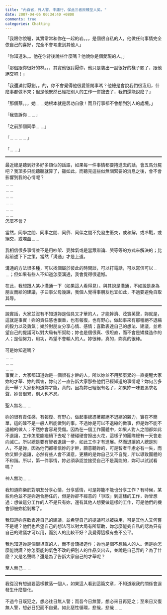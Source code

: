 ```yaml
---
title: "內自省，外人警，中庸行，保此三者庶臻至人矣。"
date: 2007-04-05 00:34:40 +0800
comments: true
categories: Chatting
---
```

「我跟你說喔，其實常常和你在一起的岩。。，是個很自私的人，他做任何事情完全依自己的喜好，完全不會考慮到其他人」<br /><br />「你知道朱。。他在你背後說些什麼嗎？他說你是個愛現的人。」<br /><br />「那個跟你很好的林。。，其實他很討厭你，他只是裝出一副很好的樣子罷了，跟他絕交吧！」<br /><br />「我還滿討厭劉。。的，你不會覺得他很愛管閒事嗎？他總是會說我們很沒用，什麼事都做不來；但是他既然已經把別人的工作一併搶去了，我們還能說麼？」<br /><br />「那個蔡。。，她﹍﹍她根本就是居功自傲！而且行事都不會想到別人的處境。」<br /><br />「我告訴你﹍﹍」<br /><br />「之前那個同學﹍﹍」<br /><br />「﹍﹍﹍﹍」<br /><br />「﹍﹍」<br /><hr style="width: 100%; height: 2px;" />最近總是聽到好多好多類似的話語，如果每一件事情都要捲進去的話，會五馬分屍吧？我頂多只能聽聽就算了，雖如此，而聽完這些似無關緊要的消息之後，會不會影響到我的心情呢？<br />﹍﹍<br />﹍﹍<br />﹍﹍<br />﹍﹍<br />﹍﹍<br />﹍﹍<br />怎麼不會？<br /><br />當然，同學之間、同事之間、同儕、同伴之間不免發生衝突，或和解，或冷戰，或絕交，或喋血﹍﹍<br /><br />我相信很多事情並不是用吵架、耍脾氣或是當眾辯論、哭等等的方式來解決的；比起前述下下之策，當然「溝通」才是上道。<br /><br />溝通的方法很多種，可以找個屬於彼此的時間談，可以打電話，可以寫信可以﹍﹍；但如果有些人不知道怎麼溝通，我會覺得很遺憾。<br /><br />在此，我想跟人某小溝通一下（如果這人看得見）。與其說是溝通，不如說是身為朋友而給的建議，子曰事父母幾諫，我個人覺得事朋友也宜如此，不過要避免自取其辱。<br /><hr style="width: 100%; height: 2px;" />說實話，大家並沒有不知道妳是個具又才華的人，才能幹濟、茂實英聲，妳就是，這就是事實！妳的責任感也很重，也有報復，也有野心，做起事來有那種絕不退縮的毅力以及勇氣；樂於對朋友分享心情、感情；喜歡表達自己的想法、建議，並希望自己的提議可以對大局有所幫助；妳也是個很真、很坦直，而不會是矯揉造作的人；是個努力，用功，希望不會輸人的人。妳很棒，真的，妳真的很棒。<br /><br />可是妳知道嗎？<br />﹍﹍<br />﹍﹍<br />﹍﹍<br />事實上，大家都知道妳是一個很有才幹的人，所以妳並不用那麼累的一直提醒大家妳的才華、妳的厲害，妳何苦一直告訴大家那些他們已經知道的事情呢？妳何苦多此一舉？大家都知道妳才能，真的。因為妳已經很有名了，如果妳一味要追求名聲，妳會很累，別人也不忍。<br /><br />聖人無名﹍﹍<br /><br />妳的很有責任感，有報復、有野心，做起事總憑著那絕不退縮的毅力，實在不簡單，這的確不是一般人所能做到的事。不過妳是可以不退縮的做事，但是妳不能不退縮的做人；不然妳會容易受傷。因為在一個工作團體中，如果人對人之間都如此不退讓，工作怎麼能繼續下去呢？硬碰硬會擦出火花，這樣子的團隊總有一天會走向滅亡。所以總是要有智者退讓一步，如此工作才有進展。然而退讓的人總是別人，不是妳，因為他們都相信妳的才幹，願意聽妳的，可是智者千慮必有一失，而妳又鮮少退讓，必然有些人會不滿意，更糟的是妳自己又不自覺，所以導致團體的不和諧。所以，第一件事情，妳必須承認並接受自己不是萬能的，妳可以試試看嗎？<br /><br />神人無功﹍﹍<br /><br />我知道妳樂於對朋友分享心情，分享感情，可是妳能不能也分享工作？有時候，某些角色並不是妳適合勝任的，但是妳卻不經意的「爭取」到這樣的工作，妳曾想過：想做這分工作的人不是只有妳，還有其他人想要做這樣的工作，可是他們的機會卻被妳給剝奪了。<br /><br />我知道妳喜歡表達自己的建議，並希望自己的提議可以被採用，可是其他人又何嘗不是呢？他們也希望自己的想法可以對大局有所幫助，妳怎麼能夠自私的認為只有自己的建議才可以用，而別人的比較不好？我覺得這樣有些不公平。<br /><br />我也知道妳是個很坦直的人，而不會矯揉造作；妳也是個不想輸人的人。但是妳怎麼能說謊？妳怎麼能夠氣色不改的把別人的作品交出去，並說是自己弄的？為了什麼？又是名聲嗎？還是為了告訴大家自己的才華呢？<br /><br />至人無己﹍﹍<br /><hr style="width: 100%; height: 2px;" />我從沒有想過要這樣數落一個人，如果這人看到這篇文章，不知道跟我的關係會逞發生什麼變化。<br /><br />不過今日既犯之，想必往日無人警；而吾今日無警，想必來日再犯之；至來日又復無人警，想必日犯而不自覺。如此惡性循環，悲哉，悲哉﹍﹍<br />
